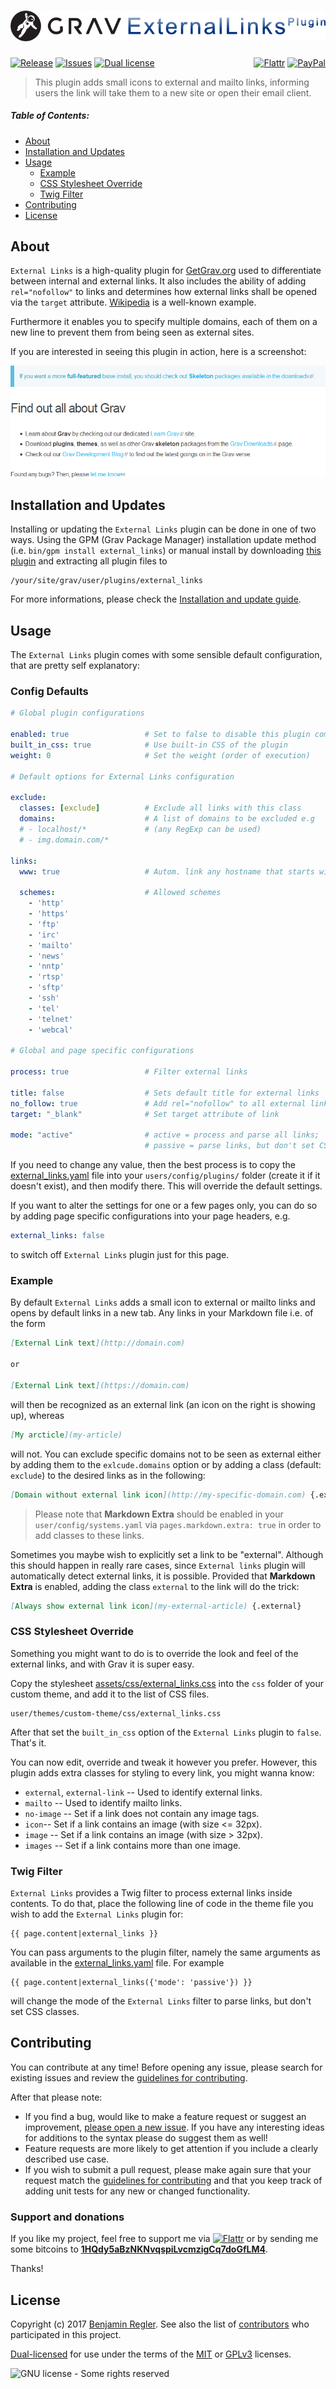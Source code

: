 # [![Grav External Links Plugin](assets/logo.png)][project]

[![Release](https://img.shields.io/github/release/sommerregen/grav-plugin-external-links.svg)][project] [![Issues](https://img.shields.io/github/issues/sommerregen/grav-plugin-external-links.svg)][issues] [![Dual license](https://img.shields.io/badge/dual%20license-MIT%2FGPL-blue.svg)](LICENSE "License") <span style="float:right;">[![Flattr](https://api.flattr.com/button/flattr-badge-large.png)][flattr] [![PayPal](https://www.paypal.com/en_US/i/btn/btn_donate_SM.gif)][paypal]</span>

> This plugin adds small icons to external and mailto links, informing users the link will take them to a new site or open their email client.

##### Table of Contents:

* [About](#about)
* [Installation and Updates](#installation-and-updates)
* [Usage](#usage)
    * [Example](#example)
    * [CSS Stylesheet Override](#css-stylesheet-override)
    * [Twig Filter](#twig-filter)
* [Contributing](#contributing)
* [License](#license)

## About

`External Links` is a high-quality plugin for [GetGrav.org](http://getgrav.org) used to differentiate between internal and external links. It also includes the ability of adding `rel="nofollow"` to links and determines how external links shall be opened via the `target` attribute. [Wikipedia](https://www.wikipedia.org/) is a well-known example.

Furthermore it enables you to specify multiple domains, each of them on a new line to prevent them from being seen as external sites.

If you are interested in seeing this plugin in action, here is a screenshot:

![Screenshot External Links Plugin](assets/screenshot.png "External Links Preview")

## Installation and Updates

Installing or updating the `External Links` plugin can be done in one of two ways. Using the GPM (Grav Package Manager) installation update method (i.e. `bin/gpm install external_links`) or manual install by downloading [this plugin](https://github.com/sommerregen/grav-plugin-external-links) and extracting all plugin files to

    /your/site/grav/user/plugins/external_links

For more informations, please check the [Installation and update guide](docs/INSTALL.md).

## Usage

The `External Links` plugin comes with some sensible default configuration, that are pretty self explanatory:

### Config Defaults

```yaml
# Global plugin configurations

enabled: true                 # Set to false to disable this plugin completely
built_in_css: true            # Use built-in CSS of the plugin
weight: 0                     # Set the weight (order of execution)

# Default options for External Links configuration

exclude:
  classes: [exclude]          # Exclude all links with this class
  domains:                    # A list of domains to be excluded e.g
  # - localhost/*             # (any RegExp can be used)
  # - img.domain.com/*

links:
  www: true                   # Autom. link any hostname that starts with "www."

  schemes:                    # Allowed schemes
    - 'http'
    - 'https'
    - 'ftp'
    - 'irc'
    - 'mailto'
    - 'news'
    - 'nntp'
    - 'rtsp'
    - 'sftp'
    - 'ssh'
    - 'tel'
    - 'telnet'
    - 'webcal'

# Global and page specific configurations

process: true                 # Filter external links

title: false                  # Sets default title for external links
no_follow: true               # Add rel="nofollow" to all external links
target: "_blank"              # Set target attribute of link

mode: "active"                # active = process and parse all links;
                              # passive = parse links, but don't set CSS classes
```

If you need to change any value, then the best process is to copy the [external_links.yaml](external_links.yaml) file into your `users/config/plugins/` folder (create it if it doesn't exist), and then modify there. This will override the default settings.

If you want to alter the settings for one or a few pages only, you can do so by adding page specific configurations into your page headers, e.g.

```yaml
external_links: false
```

to switch off `External Links` plugin just for this page.

### Example

By default `External Links` adds a small icon to external or mailto links and opens by default links in a new tab. Any links in your Markdown file i.e. of the form

```markdown
[External Link text](http://domain.com)

or

[External Link text](https://domain.com)
```

will then be recognized as an external link (an icon on the right is showing up), whereas

```markdown
[My arcticle](my-article)
```

will not. You can exclude specific domains not to be seen as external either by adding them to the `exlcude.domains` option or by adding a class (default: `exclude`) to the desired links as in the following:

```markdown
[Domain without external link icon](http://my-specific-domain.com) {.exclude}
```

> Please note that **Markdown Extra** should be enabled in your `user/config/systems.yaml` via `pages.markdown.extra: true` in order to add classes to these links.

Sometimes you maybe wish to explicitly set a link to be "external". Although this should happen in really rare cases, since `External links` plugin will automatically detect external links, it is possible. Provided that **Markdown Extra** is enabled, adding the class `external` to the link will do the trick:

```markdown
[Always show external link icon](my-external-article) {.external}
```

### CSS Stylesheet Override

Something you might want to do is to override the look and feel of the external links, and with Grav it is super easy.

Copy the stylesheet [assets/css/external_links.css](assets/css/external_links.css) into the `css` folder of your custom theme, and add it to the list of CSS files.

    user/themes/custom-theme/css/external_links.css

After that set the `built_in_css` option of the `External Links` plugin to `false`. That's it.

You can now edit, override and tweak it however you prefer. However, this plugin adds extra classes for styling to every link, you might wanna know:

- `external`, `external-link` -- Used to identify external links.
- `mailto` -- Used to identify mailto links.
- `no-image` -- Set if a link does not contain any image tags.
- `icon`-- Set if a link contains an image (with size <= 32px).
- `image` -- Set if a link contains an image (with size > 32px).
- `images` -- Set if a link contains more than one image.

### Twig Filter

`External Links` provides a Twig filter to process external links inside contents. To do that, place the following line of code in the theme file you wish to add the `External Links` plugin for:

```
{{ page.content|external_links }}
```

You can pass arguments to the plugin filter, namely the same arguments as available in the [external_links.yaml](external_links.yaml) file. For example

```
{{ page.content|external_links({'mode': 'passive'}) }}
```

will change the mode of the `External Links` filter to parse links, but don't set CSS classes.

## Contributing

You can contribute at any time! Before opening any issue, please search for existing issues and review the [guidelines for contributing](docs/CONTRIBUTING.md).

After that please note:

* If you find a bug, would like to make a feature request or suggest an improvement, [please open a new issue][issues]. If you have any interesting ideas for additions to the syntax please do suggest them as well!
* Feature requests are more likely to get attention if you include a clearly described use case.
* If you wish to submit a pull request, please make again sure that your request match the [guidelines for contributing](docs/CONTRIBUTING.md) and that you keep track of adding unit tests for any new or changed functionality.

### Support and donations

If you like my project, feel free to support me via [![Flattr](https://api.flattr.com/button/flattr-badge-large.png)][flattr] or by sending me some bitcoins to [**1HQdy5aBzNKNvqspiLvcmzigCq7doGfLM4**][bitcoin].

Thanks!

## License

Copyright (c) 2017 [Benjamin Regler][github]. See also the list of [contributors] who participated in this project.

[Dual-licensed](LICENSE) for use under the terms of the [MIT][mit-license] or [GPLv3][gpl-license] licenses.

![GNU license - Some rights reserved][gnu]

[github]: https://github.com/sommerregen/ "GitHub account from Benjamin Regler"
[gpl-license]: http://opensource.org/licenses/GPL-3.0 "GPLv3 license"
[mit-license]: http://www.opensource.org/licenses/mit-license.php "MIT license"

[flattr]: https://flattr.com/submit/auto?user_id=Sommerregen&url=https://github.com/sommerregen/grav-plugin-external-links "Flatter my GitHub project"
[paypal]: https://www.paypal.com/cgi-bin/webscr?cmd=_s-xclick&hosted_button_id=SYFNP82USG3RN "Donate for my GitHub project using PayPal"
[bitcoin]: bitcoin:1HQdy5aBzNKNvqspiLvcmzigCq7doGfLM4?label=GitHub%20project "Donate for my GitHub project using BitCoin"
[gnu]: https://upload.wikimedia.org/wikipedia/commons/thumb/3/33/License_icon-gpl-88x31.svg/88px-License_icon-gpl-88x31.svg.png "GNU license - Some rights reserved"

[project]: https://github.com/sommerregen/grav-plugin-external-links
[issues]: https://github.com/sommerregen/grav-plugin-external-links/issues "GitHub Issues for Grav External Links Plugin"
[contributors]: https://github.com/sommerregen/grav-plugin-external-links/graphs/contributors "List of contributors of the project"
